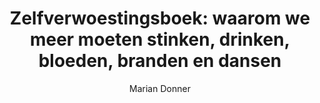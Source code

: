 ---
title: "Zelfverwoestings&shy;boek: waarom we meer moeten stinken, drinken, bloeden, branden en dansen"
author: "Marian Donner"
isbn: ""
isbn13: "9789492478917"
rating: "4"
publisher: "Das Mag"
pages: ""
publishYear: "2019"
read: "2020"
goodreads_id: "50732298"
language: "nl"
---